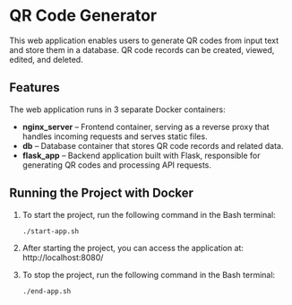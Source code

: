 # QR Code Generator  
This web application enables users to generate QR codes from input text and store them in a database. QR code records can be created, viewed, edited, and deleted.

## Features  
The web application runs in 3 separate Docker containers:
- **nginx_server** – Frontend container, serving as a reverse proxy that handles incoming requests and serves static files.
- **db** – Database container that stores QR code records and related data.
- **flask_app** – Backend application built with Flask, responsible for generating QR codes and processing API requests.

## Running the Project with Docker  
1. To start the project, run the following command in the Bash terminal:
   ```bash
   ./start-app.sh
2. After starting the project, you can access the application at:
http://localhost:8080/

3. To stop the project, run the following command in the Bash terminal:
    ```bash
   ./end-app.sh